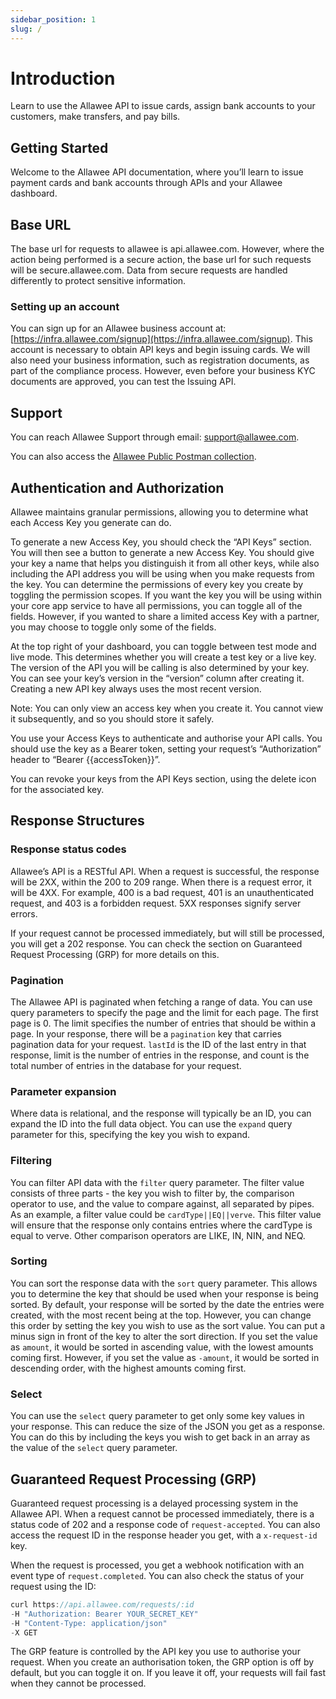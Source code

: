```yaml
---
sidebar_position: 1
slug: /
---
```


# Introduction

Learn to use the Allawee API to issue cards, assign bank accounts to your customers, make transfers, and pay bills.

## Getting Started

Welcome to the Allawee API documentation, where you’ll learn to issue payment cards and bank accounts through APIs and your Allawee dashboard.

## Base URL

The base url for requests to allawee is api.allawee.com. However, where the action being performed is a secure action, the base url for such requests will be secure.allawee.com. Data from secure requests are handled differently to protect sensitive information.

### Setting up an account

You can sign up for an Allawee business account at: [https://infra.allawee.com/signup](https://infra.allawee.com/signup). This account is necessary to obtain API keys and begin issuing cards. We will also need your business information, such as registration documents, as part of the compliance process. However, even before your business KYC documents are approved, you can test the Issuing API.

## Support

You can reach Allawee Support through email: [support@allawee.com](mailto:support@allawee.com).

You can also access the [Allawee Public Postman collection](https://www.postman.com/allaweeinc/allawee-infra/collection/gc64xzz/allawee-v2023-02-01?action=share&creator=2932477).

## Authentication and Authorization

Allawee maintains granular permissions, allowing you to determine what each Access Key you generate can do.

To generate a new Access Key, you should check the “API Keys” section. You will then see a button to generate a new Access Key. You should give your key a name that helps you distinguish it from all other keys, while also including the API address you will be using when you make requests from the key. You can determine the permissions of every key you create by toggling the permission scopes. If you want the key you will be using within your core app service to have all permissions, you can toggle all of the fields. However, if you wanted to share a limited access Key with a partner, you may choose to toggle only some of the fields.

At the top right of your dashboard, you can toggle between test mode and live mode. This determines whether you will create a test key or a live key. The version of the API you will be calling is also determined by your key. You can see your key’s version in the “version” column after creating it. Creating a new API key always uses the most recent version.

Note: You can only view an access key when you create it. You cannot view it subsequently, and so you should store it safely.

You use your Access Keys to authenticate and authorise your API calls. You should use the key as a Bearer token, setting your request’s “Authorization” header to “Bearer \{\{accessToken}}”.

You can revoke your keys from the API Keys section, using the delete icon for the associated key.

## Response Structures

### Response status codes

Allawee’s API is a RESTful API. When a request is successful, the response will be 2XX, within the 200 to 209 range. When there is a request error, it will be 4XX. For example, 400 is a bad request, 401 is an unauthenticated request, and 403 is a forbidden request. 5XX responses signify server errors.

If your request cannot be processed immediately, but will still be processed, you will get a 202 response. You can check the section on Guaranteed Request Processing (GRP) for more details on this.

### Pagination

The Allawee API is paginated when fetching a range of data. You can use query parameters to specify the page and the limit for each page. The first page is 0. The limit specifies the number of entries that should be within a page. In your response, there will be a `pagination` key that carries pagination data for your request. `lastId` is the ID of the last entry in that response, limit is the number of entries in the response, and count is the total number of entries in the database for your request.

### Parameter expansion

Where data is relational, and the response will typically be an ID, you can expand the ID into the full data object. You can use the `expand` query parameter for this, specifying the key you wish to expand.

### Filtering

You can filter API data with the `filter` query parameter. The filter value consists of three parts - the key you wish to filter by, the comparison operator to use, and the value to compare against, all separated by pipes. As an example, a filter value could be `cardType||EQ||verve`. This filter value will ensure that the response only contains entries where the cardType is equal to verve. Other comparison operators are LIKE, IN, NIN, and NEQ.

### Sorting

You can sort the response data with the `sort` query parameter. This allows you to determine the key that should be used when your response is being sorted. By default, your response will be sorted by the date the entries were created, with the most recent being at the top. However, you can change this order by setting the key you wish to use as the sort value. You can put a minus sign in front of the key to alter the sort direction. If you set the value as `amount`, it would be sorted in ascending value, with the lowest amounts coming first. However, if you set the value as `-amount`, it would be sorted in descending order, with the highest amounts coming first.

### Select

You can use the `select` query parameter to get only some key values in your response. This can reduce the size of the JSON you get as a response. You can do this by including the keys you wish to get back in an array as the value of the `select` query parameter.

## Guaranteed Request Processing (GRP)

Guaranteed request processing is a delayed processing system in the Allawee API. When a request cannot be processed immediately, there is a status code of 202 and a response code of `request-accepted`. You can also access the request ID in the response header you get, with a `x-request-id` key.

When the request is processed, you get a webhook notification with an event type of `request.completed`. You can also check the status of your request using the ID:

```js title="Sample Request"
curl https://api.allawee.com/requests/:id
-H "Authorization: Bearer YOUR_SECRET_KEY"
-H "Content-Type: application/json"
-X GET
```

The GRP feature is controlled by the API key you use to authorise your request. When you create an authorisation token, the GRP option is off by default, but you can toggle it on. If you leave it off, your requests will fail fast when they cannot be processed.
